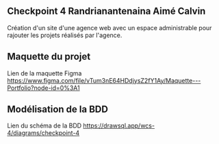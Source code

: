 ## Checkpoint 4 Randrianantenaina Aimé Calvin
Création d'un site d'une agence web avec un espace administrable pour rajouter les projets réalisés par l'agence.

## Maquette du projet
Lien de la maquette Figma https://www.figma.com/file/vTum3nE64HDdjysZ2fY1Ay/Maquette---Portfolio?node-id=0%3A1

## Modélisation de la BDD
Lien du schéma de la BDD https://drawsql.app/wcs-4/diagrams/checkpoint-4
